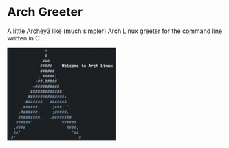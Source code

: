 # Arch Greeter

A little [Archey3](https://github.com/lclarkmichalek/archey3) like (much simpler) Arch Linux greeter for the command line written in C.

<img src='preview.png' width='50%'>

